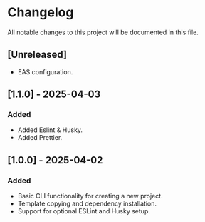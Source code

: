 # Changelog

All notable changes to this project will be documented in this file.

## [Unreleased]
- EAS configuration.

## [1.1.0] - 2025-04-03
### Added
- Added Eslint & Husky.
- Added Prettier.

## [1.0.0] - 2025-04-02
### Added
- Basic CLI functionality for creating a new project.
- Template copying and dependency installation.
- Support for optional ESLint and Husky setup.
